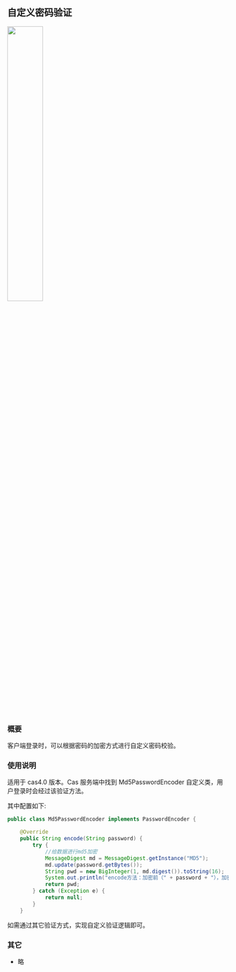 ## 自定义密码验证

<p class="show-images"><img src="/images/undraw_circles_y7s2.svg" width="40%" /></p>

### 概要

客户端登录时，可以根据密码的加密方式进行自定义密码校验。

### 使用说明

适用于 cas4.0 版本。Cas 服务端中找到 Md5PasswordEncoder 自定义类，用户登录时会经过该验证方法。

其中配置如下:

```java
public class Md5PasswordEncoder implements PasswordEncoder {

    @Override
    public String encode(String password) {
        try {
            //给数据进行md5加密
            MessageDigest md = MessageDigest.getInstance("MD5");
            md.update(password.getBytes());
            String pwd = new BigInteger(1, md.digest()).toString(16);
            System.out.println("encode方法：加密前（" + password + "），加密后（" + pwd + "）");
            return pwd;
        } catch (Exception e) {
            return null;
        }
    }
```

如需通过其它验证方式，实现自定义验证逻辑即可。

### 其它

- 略
